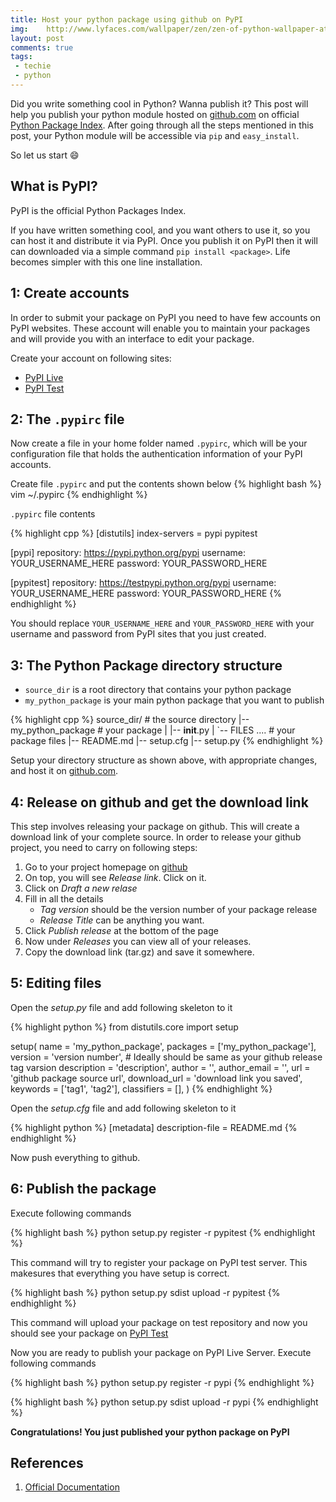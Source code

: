 ```yaml
---
title: Host your python package using github on PyPI
img:    http://www.lyfaces.com/wallpaper/zen/zen-of-python-wallpaper-at-python-wallpaper-hd-.jpg
layout: post
comments: true
tags:
 - techie
 - python
---
```


Did you write something cool in Python? Wanna publish it? This post will help you publish your python module hosted on [github.com](http://github.com) on official [Python Package Index](https://pypi.python.org). After going through all the steps mentioned in this post, your Python module will be accessible via `pip` and `easy_install`.

So let us start :smile:

## What is PyPI?

PyPI is the official Python Packages Index.

If you have written something cool, and you want others to use it, so you can host it and distribute it via PyPI. Once you publish it on PyPI then it will can downloaded via a simple command `pip install <package>`. Life becomes simpler with this one line installation.

## 1: Create accounts

In order to submit your package on PyPI you need to have few accounts on PyPI websites. These account will enable you to maintain your packages and will provide you with an interface to edit your package.

Create your account on following sites:

* [PyPI Live](http://pypi.python.org/pypi?%3Aaction=register_form)
* [PyPI Test](http://testpypi.python.org/pypi?%3Aaction=register_form)


## 2: The `.pypirc` file

Now create a file in your home folder named `.pypirc`, which will be your configuration file that holds the authentication information of your PyPI accounts.

Create file `.pypirc` and put the contents shown below
{% highlight bash %}
vim ~/.pypirc
{% endhighlight %}

`.pypirc` file contents

{% highlight cpp %}
[distutils]
index-servers =
  pypi
  pypitest

[pypi]
repository: https://pypi.python.org/pypi
username: YOUR_USERNAME_HERE
password: YOUR_PASSWORD_HERE

[pypitest]
repository: https://testpypi.python.org/pypi
username: YOUR_USERNAME_HERE
password: YOUR_PASSWORD_HERE
{% endhighlight %}


You should replace `YOUR_USERNAME_HERE` and `YOUR_PASSWORD_HERE` with your username and password from PyPI sites that you just created.


## 3: The Python Package directory structure

* `source_dir` is a root directory that contains your python package
* `my_python_package` is your main python package that you want to publish


{% highlight cpp %}
source_dir/                 # the source directory
|-- my_python_package       # your package
|   |-- __init__.py
|   `-- FILES ....          # your package files
|-- README.md
|-- setup.cfg
|-- setup.py
{% endhighlight %}

Setup your directory structure as shown above, with appropriate changes, and host it on [github.com](http://github.com).

## 4: Release on github and get the download link

This step involves releasing your package on github. This will create a download link of your complete source. In order to release your github project, you need to carry on following steps:

1. Go to your project homepage on [github](http://github.com)
2. On top, you will see *Release link*. Click on it.
3. Click on *Draft a new relase*
4. Fill in all the details
   * *Tag version* should be the version number of your package release
   * *Release Title* can be anything you want.
5. Click *Publish release* at the bottom of the page
6. Now under *Releases* you can view all of your releases.
7. Copy the download link (tar.gz) and save it somewhere.


## 5: Editing files

Open the *setup.py* file and add following skeleton to it

{% highlight python %}
from distutils.core import setup

setup(
    name = 'my_python_package',
    packages = ['my_python_package'],
    version = 'version number',  # Ideally should be same as your github release tag varsion
    description = 'description',
    author = '',
    author_email = '',
    url = 'github package source url',
    download_url = 'download link you saved',
    keywords = ['tag1', 'tag2'],
    classifiers = [],
)
{% endhighlight %}

Open the *setup.cfg* file and add following skeleton to it

{% highlight python %}
[metadata]
description-file = README.md
{% endhighlight %}

Now push everything to github.


## 6: Publish the package

Execute following commands

{% highlight bash %}
python setup.py register -r pypitest
{% endhighlight %}

This command will try to register your package on PyPI test server. This makesures that everything you have setup is correct.

{% highlight bash %}
python setup.py sdist upload -r pypitest
{% endhighlight %}

This command will upload your package on test repository and now you should see your package on [PyPI Test](https://testpypi.python.org/pypi)

Now you are ready to publish your package on PyPI Live Server. Execute following commands

{% highlight bash %}
python setup.py register -r pypi
{% endhighlight %}

{% highlight bash %}
python setup.py sdist upload -r pypi
{% endhighlight %}

**Congratulations! You just published your python package on PyPI**

## References
1. [Official Documentation](http://wiki.python.org/moin/CheeseShopTutorial#Submitting_Packages_to_the_Package_Index)
